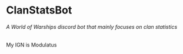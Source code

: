 # ClanStatsBot

###### A World of Warships discord bot that mainly focuses on clan statistics

My IGN is Modulatus
